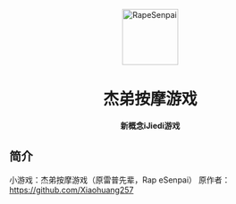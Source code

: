 <p align="center">
  <a href="https://jiedi847.github.io/Jiedi_Small_Game/index.html"><img src="https://jiedi847.github.io/Jiedi_Small_Game/static/image/ClickBefore.png?raw=true" width="100" height="100" alt="RapeSenpai"></a>
</p>
<div align="center">

# 杰弟按摩游戏
**新概念iJiedi游戏**
</div>

## 简介
小游戏：杰弟按摩游戏（原雷普先辈，Rap eSenpai）
原作者：https://github.com/Xiaohuang257
